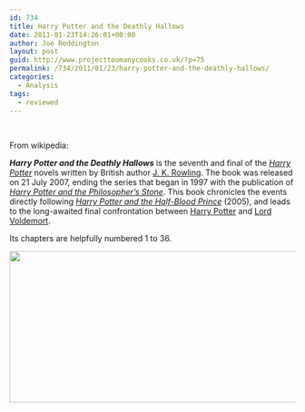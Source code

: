 ```yaml
---
id: 734
title: Harry Potter and the Deathly Hallows
date: 2011-01-23T14:26:01+00:00
author: Joe Reddington
layout: post
guid: http://www.projecttoomanycooks.co.uk/?p=75
permalink: /734/2011/01/23/harry-potter-and-the-deathly-hallows/
categories:
  - Analysis
tags:
  - reviewed
---
```

&nbsp;

From wikipedia:

_**Harry Potter and the Deathly Hallows**_ is the seventh and final of the _[Harry Potter](http://en.wikipedia.org/wiki/Harry_Potter "Harry Potter")_ novels written by British author [J. K. Rowling](http://en.wikipedia.org/wiki/J._K._Rowling "J. K. Rowling"). The book was released on 21 July 2007, ending the series that began in 1997 with the publication of _[Harry Potter and the Philosopher&#8217;s Stone](http://en.wikipedia.org/wiki/Harry_Potter_and_the_Philosopher%27s_Stone "Harry Potter and the Philosopher's Stone")_. This book chronicles the events directly following _[Harry Potter and the Half-Blood Prince](http://en.wikipedia.org/wiki/Harry_Potter_and_the_Half-Blood_Prince "Harry Potter and the Half-Blood Prince")_ (2005), and leads to the long-awaited final confrontation between [Harry Potter](http://en.wikipedia.org/wiki/Harry_Potter_%28character%29 "Harry Potter (character)") and [Lord Voldemort](http://en.wikipedia.org/wiki/Lord_Voldemort "Lord Voldemort").

Its chapters are helpfully numbered 1 to 36.

[<img loading="lazy" class="aligncenter size-large wp-image-6665" src="http://joereddington.com/wp-content/uploads/2011/01/Dendrogram-7-1024x273.png" alt="" width="1000" height="267" srcset="https://joereddington.com/wp-content/uploads/2011/01/Dendrogram-7-1024x273.png 1024w, https://joereddington.com/wp-content/uploads/2011/01/Dendrogram-7-300x80.png 300w, https://joereddington.com/wp-content/uploads/2011/01/Dendrogram-7-768x205.png 768w, https://joereddington.com/wp-content/uploads/2011/01/Dendrogram-7.png 1800w" sizes="(max-width: 1000px) 100vw, 1000px" />](http://joereddington.com/wp-content/uploads/2011/01/Dendrogram-7.png)